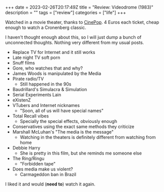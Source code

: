 +++ 
date = 2023-02-26T20:17:49Z
title = "Review: Videodrome (1983)"
description = ""
tags = ["review"]
categories = ["life"]
+++

Watched in a movie theater, thanks to [CinePop](https://www.cinepop.pt/). 4 Euros each ticket, cheap enough to watch a Cronenberg classic.

I haven't thought enough about this, so I will just dump a bunch of unconnected thoughts. Nothing very different from my usual posts.

* Replace TV for Internet and it still works
* Late night TV soft porn
* Snuff films
* Gore, who watches that and why?
* James Woods is manipulated by the Media
* Pirate radio/TV
  * Still happened in the 90s
* Baudrillard's Simulacra & Simulation
* Serial Experiments Lain
* eXistenZ
* VTubers and Internet nicknames
  * "Soon, all of us will have special names"
* Total Recall vibes
  * Specially the special effects, obviously enough
* Conservatives using the exact same methods they criticize
* Marshall McLuhan's "The media is the message"
  * Watching in the theaters is definitely different from watching from home
* Debbie Harry
  * She is pretty in this film, but she reminds me someone else
* The Ring/Ringu
  * "Forbidden tape"
* Does media make us violent?
  * Carmageddon ban in Brazil


I liked it and would (**need to**) watch it again.
